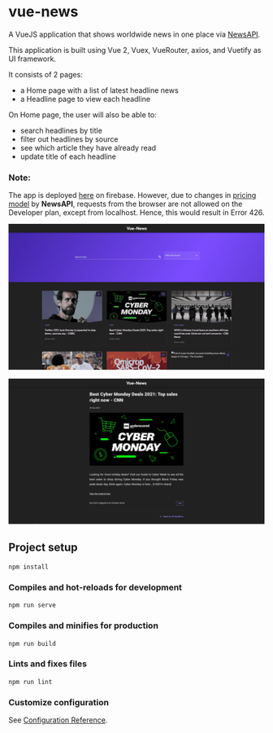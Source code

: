# vue-news

A VueJS application that shows worldwide news in one place via [NewsAPI](https://newsapi.org/). 

This application is built using Vue 2, Vuex, VueRouter, axios, and Vuetify as UI framework.

It consists of 2 pages:

- a Home page with a list of latest headline news
- a Headline page to view each headline

On Home page, the user will also be able to: 

- search headlines by title
- filter out headlines by source
- see which article they have already read
- update title of each headline

### Note:
The app is deployed [here](https://vue-news-a4efc.firebaseapp.com/) on firebase. However, due to changes in [pricing model](https://newsapi.org/pricing) by **NewsAPI**, requests from the browser are not allowed on the Developer plan, except from localhost. Hence, this would result in Error 426.

![Screenshot of Home screen](https://github.com/burmesepotato/git-readme/blob/main/vue-news/vue-news-home.PNG)

![Screenshot of Headline screen](https://github.com/burmesepotato/git-readme/blob/main/vue-news/vue-news-headline.PNG)

## Project setup
```
npm install
```

### Compiles and hot-reloads for development
```
npm run serve
```

### Compiles and minifies for production
```
npm run build
```

### Lints and fixes files
```
npm run lint
```

### Customize configuration
See [Configuration Reference](https://cli.vuejs.org/config/).

